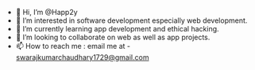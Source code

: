 - 👋 Hi, I’m @Happ2y
- 👀 I’m interested in software development especially web development.
- 🌱 I’m currently learning app development and ethical hacking.
- 💞️ I’m looking to collaborate on web as well as app projects.
- 📫 How to reach me : email me at - swarajkumarchaudhary1729@gmail.com

<!---
Happ2y/Happ2y is a ✨ special ✨ repository because its `README.md` (this file) appears on your GitHub profile.
You can click the Preview link to take a look at your changes.
--->
